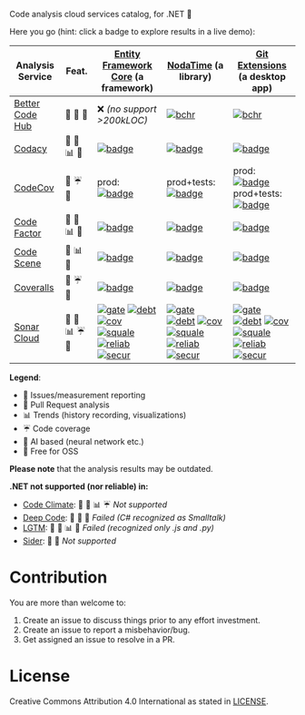 Code analysis cloud services catalog, for .NET :hammer: 

Here you go (hint: click a badge to explore results in a live demo):

| Analysis Service      | Feat. |[Entity Framework Core][ef] (a framework)|[NodaTime][noda] (a library)|[Git Extensions][gitext] (a desktop app)|
|-----------------------|-------|-----------------------------------------|----------------------------|----------------------------------------|
| [Better Code Hub][bch]| :traffic_light: :speech_balloon: :gift:| :x: *(no support >200kLOC)* | [![bchr][bch-noda-badge]][bch-noda] | [![bchr][bch-gitext-badge]][bch-gitext] |
| [Codacy][codacy]      | :traffic_light: :speech_balloon: :bar_chart: :gift: | [![badge][codacy-ef-badge]][codacy-ef] | [![badge][codacy-noda-badge]][codacy-noda] | [![badge][codacy-gitext-badge]][codacy-gitext] |
| [CodeCov][ccov]       | :speech_balloon: :umbrella: :gift: | prod: [![badge][ccov-ef-badge]][ccov-ef] | prod+tests: [![badge][ccov-noda-badge]][ccov-noda] | prod: [![badge][ccov-gitext-badge-prod]][ccov-gitext]<br/>prod+tests: [![badge][ccov-gitext-badge-prod-test]][ccov-gitext] |
| [Code Factor][cfact]  | :traffic_light: :speech_balloon: :bar_chart: :gift: | [![badge][cfact-ef-badge]][cfact-ef] | [![badge][cfact-noda-badge]][cfact-noda] | [![badge][cfact-gitext-badge]][cfact-gitext] |
| [Code Scene][scene]   | :traffic_light: :bar_chart: :gift: | [![badge][scene-ef-badge]][scene-ef] | [![badge][scene-noda-badge]][scene-noda] | [![badge][scene-gitext-badge]][scene-gitext] |
| [Coveralls][covall]   | :speech_balloon: :umbrella: :gift: | [![badge][covall-ef-badge]][covall-ef] | [![badge][covall-noda-badge]][covall-noda] | [![badge][covall-gitext-badge]][covall-gitext] |
| [Sonar Cloud][sonar]  | :traffic_light: :speech_balloon: :bar_chart: :umbrella: :gift: | [![gate][sonar-ef-gate]][sonar-ef] [![debt][sonar-ef-debt]][sonar-ef] [![cov][sonar-ef-cov]][sonar-ef] [![squale][sonar-ef-squale]][sonar-ef] [![reliab][sonar-ef-reliab]][sonar-ef] [![secur][sonar-ef-secur]][sonar-ef] | [![gate][sonar-noda-gate]][sonar-noda] [![debt][sonar-noda-debt]][sonar-noda] [![cov][sonar-noda-cov]][sonar-noda] [![squale][sonar-noda-squale]][sonar-noda] [![reliab][sonar-noda-reliab]][sonar-noda] [![secur][sonar-noda-secur]][sonar-noda] | [![gate][sonar-gitext-gate]][sonar-gitext] [![debt][sonar-gitext-debt]][sonar-gitext] [![cov][sonar-gitext-cov]][sonar-gitext] [![squale][sonar-gitext-squale]][sonar-gitext] [![reliab][sonar-gitext-reliab]][sonar-gitext] [![secur][sonar-gitext-secur]][sonar-gitext] |

**Legend**:

- :traffic_light: Issues/measurement reporting
- :speech_balloon: Pull Request analysis
- :bar_chart: Trends (history recording, visualizations)
- :umbrella: Code coverage
- :milky_way: AI based (neural network etc.)
- :gift: Free for OSS

**Please note** that the analysis results may be outdated.

**.NET not supported (nor reliable) in:**

* [Code Climate][clima]: :traffic_light: :speech_balloon: :bar_chart: :umbrella: *Not supported*
* [Deep Code][deepc]: :traffic_light: :milky_way: :gift: *Failed (C# recognized as Smalltalk)*
* [LGTM][lgtm]: :traffic_light: :speech_balloon: :bar_chart: :gift: *Failed (recognized only .js and .py)*
* [Sider][sider]: :traffic_light: :speech_balloon: *Not supported*

# Contribution

You are more than welcome to: 

1. Create an issue to discuss things prior to any effort investment.
2. Create an issue to report a misbehavior/bug.
3. Get assigned an issue to resolve in a PR.

# License

Creative Commons Attribution 4.0 International as stated in [LICENSE](./LICENSE).



[bch]: https://bettercodehub.com "Better Code Hub"
[codacy]: https://codacy.com "Codacy"
[ccov]: https://codecov.io/ "Codecov"
[cfact]: https://www.codefactor.io "CodeFactor"
[clima]: https://codeclimate.com/ "Code Climate"
[covall]: https://coveralls.io/ "Coveralls"
[deepc]: https://www.deepcode.ai/ "Deep Code"
[lgtm]: https://lgtm.com/ "LGTM"
[scene]: https://codescene.io/ "Code Scene"
[sider]: https://sider.review/  "Sider"
[sonar]: https://sonarcloud.io/ "SonarCloud"

[ef]: https://github.com/aspnet/AspNetCore "A lightweight and extensible version of the popular data access technology."
[noda]: https://github.com/nodatime/nodatime "A better date and time API for .NET"
[gitext]: https://github.com/gitextensions/gitextensions "A standalone UI tool for managing git repositories"

[bch-gitext]: /img/bch-gitext.png
[bch-gitext-badge]: https://bettercodehub.com/edge/badge/wachulski/gitextensions?branch=master
[bch-noda]: /img/bch-noda.png
[bch-noda-badge]: https://bettercodehub.com/edge/badge/codeconditioner/nodatime?branch=master
[ccov-ef]: https://codecov.io/gh/codeconditioner/EntityFrameworkCore/branch/CodeCov
[ccov-ef-badge]: https://codecov.io/gh/codeconditioner/EntityFrameworkCore/branch/CodeCov/graph/badge.svg
[ccov-noda]: https://codecov.io/gh/nodatime/nodatime
[ccov-noda-badge]: https://codecov.io/gh/nodatime/nodatime/branch/master/graph/badge.svg
[ccov-gitext]: https://codecov.io/gh/gitextensions/gitextensions
[ccov-gitext-badge-prod]: https://codecov.io/gh/gitextensions/gitextensions/branch/master/graph/badge.svg?flag=production
[ccov-gitext-badge-prod-test]: https://codecov.io/gh/gitextensions/gitextensions/branch/master/graph/badge.svg
[codacy-ef]: https://www.codacy.com/app/code-conditioner/EntityFrameworkCore
[codacy-ef-badge]: https://api.codacy.com/project/badge/Grade/6bafdf803f12431a9721cc3224c02229
[codacy-noda]: https://www.codacy.com/app/code-conditioner/nodatime
[codacy-noda-badge]: https://api.codacy.com/project/badge/Grade/ef3644505f7d48629739750edf1de6ff
[codacy-gitext]: https://www.codacy.com/app/wachulski/gitextensions?utm_source=github.com&amp;utm_medium=referral&amp;utm_content=wachulski/gitextensions&amp;utm_campaign=Badge_Grade
[codacy-gitext-badge]: https://api.codacy.com/project/badge/Grade/c7e4d208980d4a14b5eb23b76f2d5a01
[covall-ef]: https://coveralls.io/github/codeconditioner/EntityFrameworkCore
[covall-ef-badge]: https://coveralls.io/repos/github/codeconditioner/EntityFrameworkCore/badge.svg
[covall-noda]: https://coveralls.io/repos/github/codeconditioner/nodatime
[covall-noda-badge]: https://coveralls.io/repos/github/codeconditioner/nodatime/badge.svg
[covall-gitext]: https://coveralls.io/repos/github/codeconditioner/gitextensions
[covall-gitext-badge]: https://coveralls.io/repos/github/codeconditioner/gitextensions/badge.svg?branch=coveralls
[cfact-ef]: https://www.codefactor.io/repository/github/codeconditioner/entityframeworkcore/
[cfact-ef-badge]: https://www.codefactor.io/repository/github/codeconditioner/entityframeworkcore/badge
[cfact-noda]: https://www.codefactor.io/repository/github/codeconditioner/nodatime/
[cfact-noda-badge]: https://www.codefactor.io/repository/github/codeconditioner/nodatime/badge
[cfact-gitext]: https://www.codefactor.io/repository/github/wachulski/gitextensions/
[cfact-gitext-badge]: https://www.codefactor.io/repository/github/wachulski/gitextensions/badge
[scene-ef]: https://codescene.io/projects/4454/jobs/latest-successful/results
[scene-ef-badge]: https://codescene.io/projects/4454/status.svg
[scene-noda]: https://codescene.io/projects/4202/jobs/latest-successful/results
[scene-noda-badge]: https://codescene.io/projects/4202/status.svg
[scene-gitext]: https://codescene.io/projects/4180/jobs/latest-successful/results
[scene-gitext-badge]: https://codescene.io/projects/4180/status.svg
[sonar-ef]: https://sonarcloud.io/dashboard?id=EntityFrameworkCore
[sonar-ef-gate]: https://sonarcloud.io/api/project_badges/measure?project=EntityFrameworkCore&metric=alert_status
[sonar-ef-debt]: https://sonarcloud.io/api/project_badges/measure?project=EntityFrameworkCore&metric=sqale_index
[sonar-ef-cov]: https://sonarcloud.io/api/project_badges/measure?project=EntityFrameworkCore&metric=coverage
[sonar-ef-squale]: https://sonarcloud.io/api/project_badges/measure?project=EntityFrameworkCore&metric=sqale_rating
[sonar-ef-reliab]: https://sonarcloud.io/api/project_badges/measure?project=EntityFrameworkCore&metric=reliability_rating
[sonar-ef-secur]: https://sonarcloud.io/api/project_badges/measure?project=EntityFrameworkCore&metric=security_rating
[sonar-noda]: https://sonarcloud.io/dashboard?id=nodatime
[sonar-noda-gate]: https://sonarcloud.io/api/project_badges/measure?project=nodatime&metric=alert_status
[sonar-noda-debt]: https://sonarcloud.io/api/project_badges/measure?project=nodatime&metric=sqale_index
[sonar-noda-cov]: https://sonarcloud.io/api/project_badges/measure?project=nodatime&metric=coverage
[sonar-noda-squale]: https://sonarcloud.io/api/project_badges/measure?project=nodatime&metric=sqale_rating
[sonar-noda-reliab]: https://sonarcloud.io/api/project_badges/measure?project=nodatime&metric=reliability_rating
[sonar-noda-secur]: https://sonarcloud.io/api/project_badges/measure?project=nodatime&metric=security_rating
[sonar-gitext]: https://sonarcloud.io/dashboard?id=GitExtensions
[sonar-gitext-gate]: https://sonarcloud.io/api/project_badges/measure?project=GitExtensions&metric=alert_status
[sonar-gitext-debt]: https://sonarcloud.io/api/project_badges/measure?project=GitExtensions&metric=sqale_index
[sonar-gitext-cov]: https://sonarcloud.io/api/project_badges/measure?project=GitExtensions&metric=coverage
[sonar-gitext-squale]: https://sonarcloud.io/api/project_badges/measure?project=GitExtensions&metric=sqale_rating
[sonar-gitext-reliab]: https://sonarcloud.io/api/project_badges/measure?project=GitExtensions&metric=reliability_rating
[sonar-gitext-secur]: https://sonarcloud.io/api/project_badges/measure?project=GitExtensions&metric=security_rating